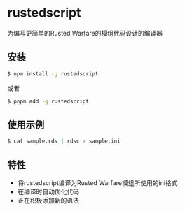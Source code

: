 # rustedscript

为编写更简单的Rusted Warfare的模组代码设计的编译器

## 安装
```sh
$ npm install -g rustedscript
```
或者
```sh
$ pnpm add -g rustedscript
```


## 使用示例
```sh
$ cat sample.rds | rdsc > sample.ini
```

## 特性

- 将rustedscript编译为Rusted Warfare模组所使用的ini格式
- 在编译时自动优化代码
- 正在积极添加新的语法